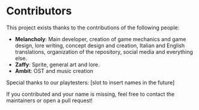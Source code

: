 # Contributors

This project exists thanks to the contributions of the following people:

- **Melancholy**: Main developer, creation of game mechanics and game design, lore writing, concept design and creation, Italian and English translations, organization of the repository, social media and everything else.
- **Zaffy**: Sprite, general art and lore.
- **Ambit**: OST and music creation

Special thanks to our playtesters: [slot to insert names in the future]

If you contributed and your name is missing, feel free to contact the maintainers or open a pull request!
